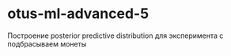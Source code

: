 # otus-ml-advanced-5
Построение posterior predictive distribution для эксперимента с подбрасываем монеты
